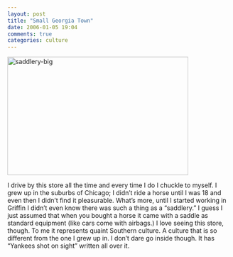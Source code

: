 ```yaml
---
layout: post
title: "Small Georgia Town"
date: 2006-01-05 19:04
comments: true
categories: culture 
---
```


<img width="407" height="266" class="center" alt="saddlery-big" src="http://static.flickr.com/38/82607446_887ec5424b_b.jpg" />

I drive by this store all the time and every time I do I chuckle to myself.  I grew up in the suburbs of Chicago; I didn&#8217;t ride a horse until I was 18 and even then I didn&#8217;t find it pleasurable.  What&#8217;s more, until I started working in Griffin I didn&#8217;t even know there was such a thing as a &#8220;saddlery.&#8221;  I guess I just assumed that when you bought a horse it came with a saddle as standard equipment (like cars come with airbags.)  I love seeing this store, though.  To me it represents quaint Southern culture.  A culture that is so different from the one I grew up in.  I don&#8217;t dare go inside though.  It has &#8220;Yankees shot on sight&#8221; written all over it.